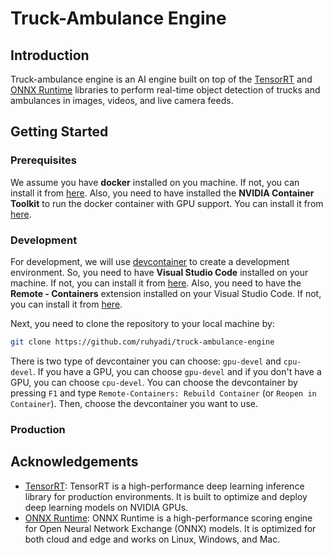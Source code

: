 # Truck-Ambulance Engine

## Introduction
Truck-ambulance engine is an AI engine built on top of the [TensorRT](https://developer.nvidia.com/tensorrt) and [ONNX Runtime](https://onnxruntime.ai/) libraries to perform real-time object detection of trucks and ambulances in images, videos, and live camera feeds. 

## Getting Started
### Prerequisites
We assume you have **docker** installed on you machine. If not, you can install it from [here](https://docs.docker.com/get-docker/). Also, you need to have installed the **NVIDIA Container Toolkit** to run the docker container with GPU support. You can install it from [here](https://docs.nvidia.com/datacenter/cloud-native/container-toolkit/latest/install-guide.html).

### Development
For development, we will use [devcontainer](https://code.visualstudio.com/docs/devcontainers/containers) to create a development environment. So, you need to have **Visual Studio Code** installed on your machine. If not, you can install it from [here](https://code.visualstudio.com/). Also, you need to have the **Remote - Containers** extension installed on your Visual Studio Code. If not, you can install it from [here](https://marketplace.visualstudio.com/items?itemName=ms-vscode-remote.remote-containers).

Next, you need to clone the repository to your local machine by:
```bash
git clone https://github.com/ruhyadi/truck-ambulance-engine
```
There is two type of devcontainer you can choose: `gpu-devel` and `cpu-devel`. If you have a GPU, you can choose `gpu-devel` and if you don't have a GPU, you can choose `cpu-devel`. You can choose the devcontainer by pressing `F1` and type `Remote-Containers: Rebuild Container` (or `Reopen in Container`). Then, choose the devcontainer you want to use.

### Production


## Acknowledgements
- [TensorRT](https://developer.nvidia.com/tensorrt): TensorRT is a high-performance deep learning inference library for production environments. It is built to optimize and deploy deep learning models on NVIDIA GPUs.
- [ONNX Runtime](https://onnxruntime.ai/): ONNX Runtime is a high-performance scoring engine for Open Neural Network Exchange (ONNX) models. It is optimized for both cloud and edge and works on Linux, Windows, and Mac.